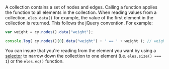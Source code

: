 A collection contains a set of nodes and edges.  Calling a function applies the function to all elements in the collection.  When reading values from a collection, `eles.data()` for example, the value of the first element in the collection is returned.  This follows the jQuery convention.  For example:

```js
var weight = cy.nodes().data("weight");

console.log( cy.nodes()[0].data("weight") + ' == ' + weight ); // weight is the first ele's weight
```

You can insure that you're reading from the element you want by using a [selector](#selectors) to narrow down the collection to one element (i.e. `eles.size() === 1`) or the `eles.eq()` function.